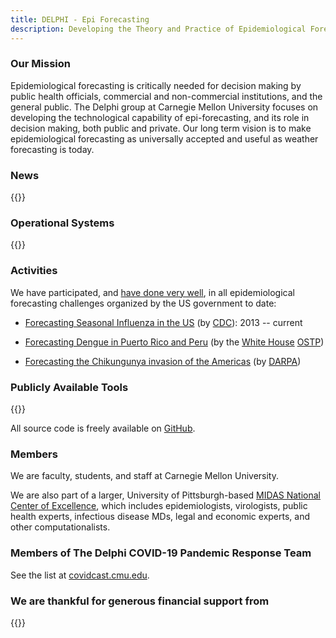 ```yaml
---
title: DELPHI - Epi Forecasting
description: Developing the Theory and Practice of Epidemiological Forecasting
---
```


### Our Mission

Epidemiological forecasting is critically needed for decision making
by public health officials, commercial and non-commercial
institutions, and the general public. The Delphi group at Carnegie
Mellon University focuses on developing the technological capability
of epi-forecasting, and its role in decision making, both public and
private. Our long term vision is to make epidemiological forecasting
as universally accepted and useful as weather forecasting is today.

### News

{{<news>}}

### Operational Systems

{{<systems>}}

### Activities

We have participated, and [have done very well](http://www.cs.cmu.edu/~roni/CDC%20Flu%20Challenge%202014-2018%20Results.pdf), in all epidemiological forecasting challenges organized by the US government to date:

<!--            : 2013--2014, 2014--2015 (winner),
    <a target="_blank" rel="noopener" href="https://www.cdc.gov/flu/spotlights/flu-activity-forecasts-2016-2017.htm">2015--2016 (winner)</a>
    ,
    <a target="_blank" rel="noopener" href="https://predict.phiresearchlab.org/post/57f3f440123b0f563ece2576">2016--2017 (winner)</a>
    <a target="_blank" rel="noopener" href="https://www.cdc.gov/flu/weekly/flusight/index.html#nav-group-aeff9">2017--2018 (winner)</a>-->
- [Forecasting Seasonal Influenza in the US](https://www.cdc.gov/flu/weekly/flusight/) (by [CDC](https://www.cdc.gov)): 2013 -- current
- [Forecasting Dengue in Puerto Rico and Peru](https://predict.cdc.gov/post/5a4fcc3e2c1b1669c22aa261) (by the [White House](https://www.whitehouse.gov/) [OSTP](https://www.whitehouse.gov/administration/eop/ostp))

- [Forecasting the Chikungunya invasion of the Americas](https://www.innocentive.com/ar/challenge/9933617") (by [DARPA](http://www.darpa.mil/))


### Publicly Available Tools

{{<tools>}}

All source code is freely available on [GitHub](https://github.com/cmu-delphi/).

### Members

We are faculty, students, and staff at Carnegie Mellon University.

We are also part of a larger, University of Pittsburgh-based
[MIDAS National Center of Excellence](https://www.midas.pitt.edu/), which includes epidemiologists, virologists, public health experts, infectious disease MDs, legal and economic experts, and other computationalists.

### Members of The Delphi COVID-19 Pandemic Response Team

See the list at [covidcast.cmu.edu](https://covidcast.cmu.edu/covid19-response-team.html).


### We are thankful for generous financial support from

{{<supporters>}}